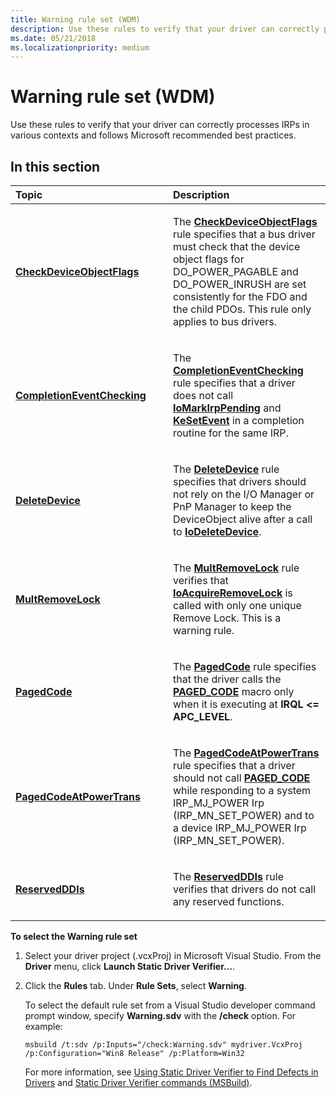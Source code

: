 ```yaml
---
title: Warning rule set (WDM)
description: Use these rules to verify that your driver can correctly processes IRPs in various contexts and follows Microsoft recommended best practices.
ms.date: 05/21/2018
ms.localizationpriority: medium
---
```


# Warning rule set (WDM)


Use these rules to verify that your driver can correctly processes IRPs in various contexts and follows Microsoft recommended best practices.

## In this section


<table>
<colgroup>
<col width="50%" />
<col width="50%" />
</colgroup>
<thead>
<tr class="header">
<th align="left">Topic</th>
<th align="left">Description</th>
</tr>
</thead>
<tbody>
<tr class="odd">
<td align="left"><p><a href="wdm-checkdeviceobjectflags.md" data-raw-source="[&lt;strong&gt;CheckDeviceObjectFlags&lt;/strong&gt;](wdm-checkdeviceobjectflags.md)"><strong>CheckDeviceObjectFlags</strong></a></p></td>
<td align="left"><p>The <a href="wdm-checkdeviceobjectflags.md" data-raw-source="[&lt;strong&gt;CheckDeviceObjectFlags&lt;/strong&gt;](wdm-checkdeviceobjectflags.md)"><strong>CheckDeviceObjectFlags</strong></a> rule specifies that a bus driver must check that the device object flags for DO_POWER_PAGABLE and DO_POWER_INRUSH are set consistently for the FDO and the child PDOs. This rule only applies to bus drivers.</p></td>
</tr>
<tr class="even">
<td align="left"><p><a href="wdm-completioneventchecking.md" data-raw-source="[&lt;strong&gt;CompletionEventChecking&lt;/strong&gt;](wdm-completioneventchecking.md)"><strong>CompletionEventChecking</strong></a></p></td>
<td align="left"><p>The <a href="wdm-completioneventchecking.md" data-raw-source="[&lt;strong&gt;CompletionEventChecking&lt;/strong&gt;](wdm-completioneventchecking.md)"><strong>CompletionEventChecking</strong></a> rule specifies that a driver does not call <a href="/windows-hardware/drivers/ddi/wdm/nf-wdm-iomarkirppending" data-raw-source="[&lt;strong&gt;IoMarkIrpPending&lt;/strong&gt;](/windows-hardware/drivers/ddi/wdm/nf-wdm-iomarkirppending)"><strong>IoMarkIrpPending</strong></a> and <a href="/windows-hardware/drivers/ddi/wdm/nf-wdm-kesetevent" data-raw-source="[&lt;strong&gt;KeSetEvent&lt;/strong&gt;](/windows-hardware/drivers/ddi/wdm/nf-wdm-kesetevent)"><strong>KeSetEvent</strong></a> in a completion routine for the same IRP.</p></td>
</tr>
<tr class="odd">
<td align="left"><p><a href="wdm-deletedevice.md" data-raw-source="[&lt;strong&gt;DeleteDevice&lt;/strong&gt;](wdm-deletedevice.md)"><strong>DeleteDevice</strong></a></p></td>
<td align="left"><p>The <a href="wdm-deletedevice.md" data-raw-source="[&lt;strong&gt;DeleteDevice&lt;/strong&gt;](wdm-deletedevice.md)"><strong>DeleteDevice</strong></a> rule specifies that drivers should not rely on the I/O Manager or PnP Manager to keep the DeviceObject alive after a call to <a href="/windows-hardware/drivers/ddi/wdm/nf-wdm-iodeletedevice" data-raw-source="[&lt;strong&gt;IoDeleteDevice&lt;/strong&gt;](/windows-hardware/drivers/ddi/wdm/nf-wdm-iodeletedevice)"><strong>IoDeleteDevice</strong></a>.</p></td>
</tr>
<tr class="even">
<td align="left"><p><a href="wdm-multremovelock.md" data-raw-source="[&lt;strong&gt;MultRemoveLock&lt;/strong&gt;](wdm-multremovelock.md)"><strong>MultRemoveLock</strong></a></p></td>
<td align="left"><p>The <a href="wdm-multremovelock.md" data-raw-source="[&lt;strong&gt;MultRemoveLock&lt;/strong&gt;](wdm-multremovelock.md)"><strong>MultRemoveLock</strong></a> rule verifies that <a href="/windows-hardware/drivers/ddi/wdm/nf-wdm-ioacquireremovelock" data-raw-source="[&lt;strong&gt;IoAcquireRemoveLock&lt;/strong&gt;](/windows-hardware/drivers/ddi/wdm/nf-wdm-ioacquireremovelock)"><strong>IoAcquireRemoveLock</strong></a> is called with only one unique Remove Lock. This is a warning rule.</p></td>
</tr>
<tr class="odd">
<td align="left"><p><a href="wdm-pagedcode.md" data-raw-source="[&lt;strong&gt;PagedCode&lt;/strong&gt;](wdm-pagedcode.md)"><strong>PagedCode</strong></a></p></td>
<td align="left"><p>The <a href="wdm-pagedcode.md" data-raw-source="[&lt;strong&gt;PagedCode&lt;/strong&gt;](wdm-pagedcode.md)"><strong>PagedCode</strong></a> rule specifies that the driver calls the <a href="/windows-hardware/drivers/kernel/paged_code"><strong>PAGED_CODE</strong></a> macro only when it is executing at <strong>IRQL &lt;= APC_LEVEL</strong>.</p></td>
</tr>
<tr class="even">
<td align="left"><p><a href="wdm-pagedcodeatpowertrans.md" data-raw-source="[&lt;strong&gt;PagedCodeAtPowerTrans&lt;/strong&gt;](wdm-pagedcodeatpowertrans.md)"><strong>PagedCodeAtPowerTrans</strong></a></p></td>
<td align="left"><p>The <a href="wdm-pagedcodeatpowertrans.md" data-raw-source="[&lt;strong&gt;PagedCodeAtPowerTrans&lt;/strong&gt;](wdm-pagedcodeatpowertrans.md)"><strong>PagedCodeAtPowerTrans</strong></a> rule specifies that a driver should not call <a href="/windows-hardware/drivers/kernel/paged_code"><strong>PAGED_CODE</strong></a> while responding to a system IRP_MJ_POWER Irp (IRP_MN_SET_POWER) and to a device IRP_MJ_POWER Irp (IRP_MN_SET_POWER).</p></td>
</tr>
<tr class="odd">
<td align="left"><p><a href="wdm-reservedddis.md" data-raw-source="[&lt;strong&gt;ReservedDDIs&lt;/strong&gt;](wdm-reservedddis.md)"><strong>ReservedDDIs</strong></a></p></td>
<td align="left"><p>The <a href="wdm-reservedddis.md" data-raw-source="[&lt;strong&gt;ReservedDDIs&lt;/strong&gt;](wdm-reservedddis.md)"><strong>ReservedDDIs</strong></a> rule verifies that drivers do not call any reserved functions.</p></td>
</tr>
</tbody>
</table>

 

**To select the Warning rule set**

1.  Select your driver project (.vcxProj) in Microsoft Visual Studio. From the **Driver** menu, click **Launch Static Driver Verifier…**.

2.  Click the **Rules** tab. Under **Rule Sets**, select **Warning**.

    To select the default rule set from a Visual Studio developer command prompt window, specify **Warning.sdv** with the **/check** option. For example:

    ```
    msbuild /t:sdv /p:Inputs="/check:Warning.sdv" mydriver.VcxProj /p:Configuration="Win8 Release" /p:Platform=Win32
    ```

    For more information, see [Using Static Driver Verifier to Find Defects in Drivers](./using-static-driver-verifier-to-find-defects-in-drivers.md) and [Static Driver Verifier commands (MSBuild)](./-static-driver-verifier-commands--msbuild-.md).

